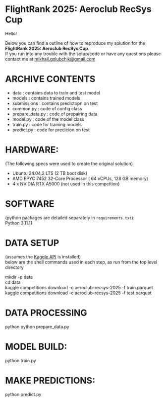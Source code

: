 # FlightRank 2025: Aeroclub RecSys Cup
Hello!

Below you can find a outline of how to reproduce my solution for the **FlightRank 2025: Aeroclub RecSys Cup**.<br>
If you run into any trouble with the setup/code or have any questions please contact me at mikhail.golubchik@gmail.com<br>

# ARCHIVE CONTENTS
- data                     : contains data to train and test model
- models                   : contains trained models
- submissions              : contains predictopn on test
- common.py                : code of config class
- prepare_data.py          : code of prepairing data
- model.py                 : code of the model class
- train.py                 : code for training models
- predict.py               : code for predicion on test

# HARDWARE:
(The following specs were used to create the original solution)<br>
- Ubuntu 24.04.2 LTS (2 TB boot disk)  
- AMD EPYC 7452 32-Core Processor ( 64 vCPUs, 128 GB memory)  
- 4 x NVIDIA RTX A5000 (not used in this compettion)  

# SOFTWARE
(python packages are detailed separately in `requirements.txt`):<br>
Python 3.11.11<br>

# DATA SETUP
(assumes the [Kaggle API](https://github.com/Kaggle/kaggle-api) is installed)<br>
below are the shell commands used in each step, as run from the top level directory  

mkdir -p data<br>
cd data<br>
kaggle competitions download -c aeroclub-recsys-2025 -f train.parquet<br>
kaggle competitions download -c aeroclub-recsys-2025 -f test.parquet<br>


# DATA PROCESSING
python python prepare_data.py

# MODEL BUILD:
python train.py

# MAKE PREDICTIONS:
python predict.py